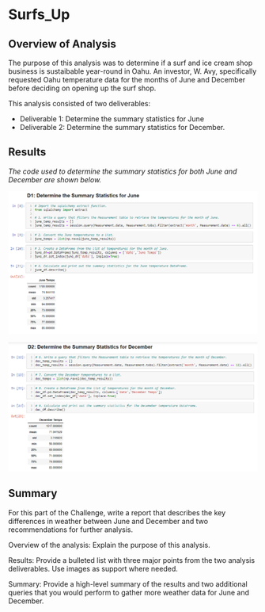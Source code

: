 # Surfs_Up

## Overview of Analysis
The purpose of this analysis was to determine if a surf and ice cream shop business is sustaibable year-round in Oahu. An investor, W. Avy, specifically requested Oahu temperature data for the months of June and December before deciding on opening up the surf shop.

This analysis consisted of two deliverables:

- Deliverable 1: Determine the summary statistics for June
- Deliverable 2: Determine the summary statistics for December.

## Results
*The code used to determine the summary statistics for both June and December are shown below.*

![Summary stats for June](https://github.com/Kcav18/surfs_up/blob/main/june_temps.png)

![Summary status for December](https://github.com/Kcav18/surfs_up/blob/main/dec_temps.png)

## Summary
For this part of the Challenge, write a report that describes the key differences in weather between June and December and two recommendations for further analysis.

Overview of the analysis: Explain the purpose of this analysis.

Results: Provide a bulleted list with three major points from the two analysis deliverables. Use images as support where needed.

Summary: Provide a high-level summary of the results and two additional queries that you would perform to gather more weather data for June and December.


